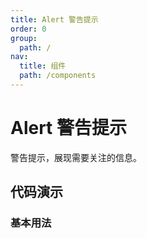 ```yaml
---
title: Alert 警告提示
order: 0
group:
  path: /
nav:
  title: 组件
  path: /components
---
```


# Alert 警告提示

警告提示，展现需要关注的信息。

## 代码演示

### 基本用法

<code src="./demo/basic.tsx"></code>

<API src="./index.tsx"></API>

